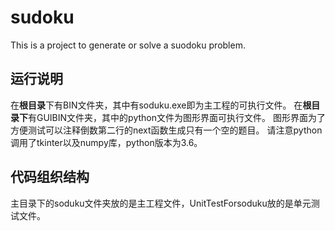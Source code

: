 # sudoku

This is a project to generate or solve a suodoku problem.

## 运行说明

在**根目录**下有BIN文件夹，其中有soduku.exe即为主工程的可执行文件。
在**根目录下**有GUIBIN文件夹，其中的python文件为图形界面可执行文件。
图形界面为了方便测试可以注释倒数第二行的next函数生成只有一个空的题目。
请注意python调用了tkinter以及numpy库，python版本为3.6。

## 代码组织结构

主目录下的soduku文件夹放的是主工程文件，UnitTestForsoduku放的是单元测试文件。
